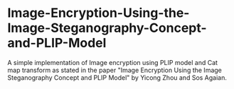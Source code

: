 # Image-Encryption-Using-the-Image-Steganography-Concept-and-PLIP-Model

A simple implementation of Image encryption using PLIP model and Cat map transform as stated in the paper "Image Encryption Using the Image Steganography
Concept and PLIP Model" by Yicong Zhou and Sos Agaian.
